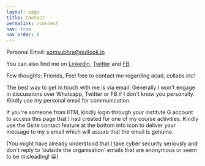 ```yaml
---
layout: page
title: Contact
permalink: /connect
nav: true
nav_order: 6
---
```


<!-- pages/contact.md -->

Personal Email: somsubhra@outlook.in

<!-- *If you wish to discuss something related to Academics, kindly write to my IITM domain email address.* -->

You can also find me on [Linkedin](https://www.linkedin.com/in/somsubhrad/), [Twitter](https://twitter.com/somsubhraspeaks) and [FB](https://facebook.com/somsubhra2004).

Few thoughts:
Friends, Feel free to contact me regarding acad, collabs etc!

The best way to get in touch with me is via email.
Generally I won't engage in discussions over Whatsapp, Twitter or FB if I don't know you personally. Kindly use my personal email for communication.


If you're someone from IITM, kindly login through your institute G account to access this page that I had created for one of my course activities. Kindly use the Gsite contact feature at the bottom info icon to deliver your message to my s email which will assure that the email is genuine.

(You might have already understood that I take cyber security seriously and don't reply to 'outside the organisation' emails that are anonymous or seem to be misleading! 😀)
